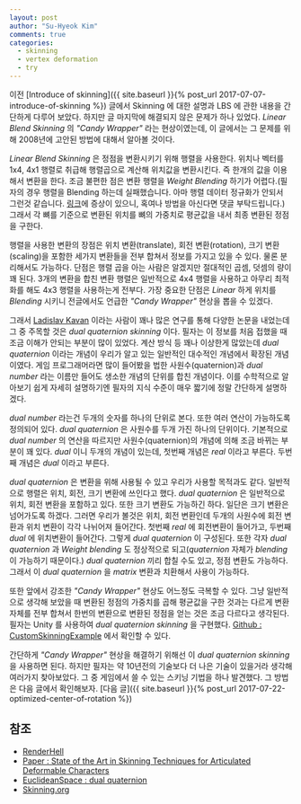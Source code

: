 ```yaml
---
layout: post
author: "Su-Hyeok Kim"
comments: true
categories:
  - skinning
  - vertex deformation
  - try
---
```


이전 [Introduce of skinning]({{ site.baseurl }}{% post_url 2017-07-07-introduce-of-skinning %}) 글에서 Skinning 에 대한 설명과 LBS 에 관한 내용을 간단하게 다루어 보았다. 하지만 글 마지막에 해결되지 않은 문제가 하나 있었다. _Linear Blend Skinning_ 의 _"Candy Wrapper"_ 라는 현상이였는데, 이 글에서는 그 문제를 위해 2008년에 고안된 방법에 대해서 알아볼 것이다.

<!-- more -->

_Linear Blend Skinning_ 은 정점을 변환시키기 위해 행렬을 사용한다. 위치나 벡터를 1x4, 4x1 행렬로 취급해 행렬곱으로 계산해 위치값을 변환시킨다. 즉 한개의 값을 이용해서 변환을 한다. 조금 불편한 점은 변환 행렬을 _Weight Blending_ 하기가 어렵다.(필자의 경우 행렬을 Blending 하는데 실패했습니다. 아마 행렬 데이터 정규화가 안되서 그런것 같습니다. [링크](https://github.com/hrmrzizon/CustomSkinningExample/issues/6)에 증상이 있으니, 혹여나 방법을 아신다면 댓글 부탁드립니다.) 그래서 각 뼈를 기준으로 변환된 위치를 뼈의 가중치로 평균값을 내서 최종 변환된 정점을 구한다.

행렬을 사용한 변환의 장점은 위치 변환(translate), 회전 변환(rotation), 크기 변환(scaling)을 포함한 세가지 변환들을 전부 합쳐서 정보를 가지고 있을 수 있다. 물론 분리해서도 가능하다. 단점은 행렬 곱을 아는 사람은 알겠지만 절대적인 곱셈, 덧셈의 량이 꽤 된다. 3개의 변환을 합친 변환 행렬은 일반적으로 4x4 행렬을 사용하고 아무리 최적화를 해도 4x3 행렬을 사용하는게 전부다. 가장 중요한 단점은 _Linear_ 하게 위치를 _Blending_ 시키니 전글에서도 언급한 _"Candy Wrapper"_ 현상을 뽑을 수 있겠다.

그래서 [Ladislav Kavan](https://www.cs.utah.edu/~ladislav/) 이라는 사람이 꽤나 많은 연구를 통해 다양한 논문을 내었는데 그 중 주목할 것은 _dual quaternion skinning_ 이다. 필자는 이 정보를 처음 접했을 때 조금 이해가 안되는 부분이 많이 있었다. 계산 방식 등 꽤나 이상한게 많았는데 _dual quaternion_ 이라는 개념이 우리가 알고 있는 일반적인 대수적인 개념에서 확장된 개념이였다. 게임 프로그래머라면 많이 들어봤을 법한 사원수(quaternion)과 _dual number_ 라는 이름만 들어도 생소한 개념의 단위를 합친 개념이다. 이를 수학적으로 알아보기 쉽게 자세히 설명하기엔 필자의 지식 수준이 매우 짧기에 정말 간단하게 설명하겠다.

_dual number_ 라는건 두개의 숫자를 하나의 단위로 본다. 또한 여러 연산이 가능하도록 정의되어 있다. _dual quaternion_ 은 사원수를 두개 가진 하나의 단위이다. 기본적으로 _dual number_ 의 연산을 따르지만 사원수(quaternion)의 개념에 의해 조금 바뀌는 부분이 꽤 있다. _dual_ 이니 두개의 개념이 있는데, 첫번째 개념은 _real_ 이라고 부른다. 두번째 개념은 _dual_ 이라고 부른다.

_dual quaternion_ 은 변환을 위해 사용될 수 있고 우리가 사용할 목적과도 같다. 일반적으로 행렬은 위치, 회전, 크기 변환에 쓰인다고 했다. _dual quaternion_ 은 일반적으로 위치, 회전 변환을 포함하고 있다. 또한 크기 변환도 가능하긴 하다. 일단은 크기 변환은 넘어가도록 하겠다. 그러면 우리가 볼것은 위치, 회전 변환인데 두개의 사원수에 회전 변환과 위치 변환이 각각 나뉘어져 들어간다. 첫번째 _real_ 에 회전변환이 들어가고, 두번째 _dual_ 에 위치변환이 들어간다. 그렇게 _dual quaternion_ 이 구성된다. 또한 각자 _dual quaternion_ 과 _Weight blending_ 도 정상적으로 되고(_quaternion_ 자체가 _blending_ 이 가능하기 때문이다.) _dual quaternion_ 끼리 합칠 수도 있고, 정점 변환도 가능하다. 그래서 이 _dual quaternion_ 을 _matrix_ 변환과 치환해서 사용이 가능하다.

또한 앞에서 강조한 _"Candy Wrapper"_ 현상도 어느정도 극복할 수 있다. 그냥 일반적으로 생각해 보았을 때 변환된 정점의 가중치를 곱해 평균값을 구한 것과는 다르게 변환 자체를 전부 합쳐서 한번의 변환으로 변환된 정점을 얻는 것은 조금 다르다고 생각된다. 필자는 Unity 를 사용하여 _dual quaternion skinning_ 을 구현했다. [Github : CustomSkinningExample](https://github.com/hrmrzizon/CustomSkinningExample) 에서 확인할 수 있다.

간단하게 _"Candy Wrapper"_ 현상을 해결하기 위해선 이 _dual quaternion skinning_ 을 사용하면 된다. 하지만 필자는 약 10년전의 기술보다 더 나은 기술이 있을거라 생각해 여러가지 찾아보았다. 그 중 게임에서 쓸 수 있는 스키닝 기법을 하나 발견했다. 그 방법은 다음 글에서 확인해보자. [다음 글]({{ site.baseurl }}{% post_url 2017-07-22-optimized-center-of-rotation %})

## 참조

 - [RenderHell](https://simonschreibt.de/gat/renderhell-book1/)
 - [Paper : State of the Art in Skinning Techniques for Articulated Deformable Characters](http://www.fratarcangeli.net/wp-content/uploads/GRAPP.pdf)
 - [EuclideanSpace : dual quaternion](http://www.euclideanspace.com/maths/algebra/realNormedAlgebra/other/dualQuaternion/)
 - [Skinning.org](http://skinning.org/)
